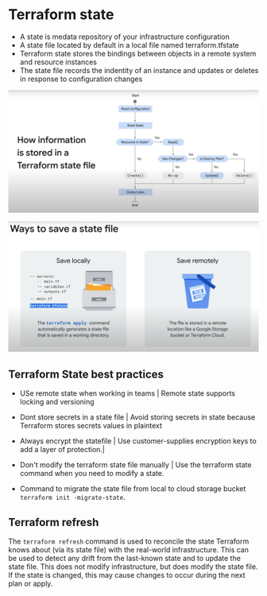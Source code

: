 # Terraform state

* A state is medata repository of your infrastructure configuration
* A state file located by default in a local file named terraform.tfstate
* Terraform state stores the bindings between objects in a remote system and resource instances
* The state file records the indentity of an instance and updates or deletes in response to configuration changes

![terraformStateFlow](images/terraformstateflow.png)

![staoreStateFile](images/storeStatefile.png)

## Terraform State best practices

* USe remote state when working in teams | Remote state supports locking and versioning
* Dont store secrets in a state file | Avoid storing secrets in state because Terraform stores secrets values in plaintext
* Always encrypt the statefile | Use customer-supplies encryption keys to add a layer of protection.|
* Don't modify the terraform state file manually | Use the terraform state command when you need to modify a state.

* Command to migrate the state file from local to cloud storage bucket `terraform init -migrate-state`. 

## Terraform refresh 

The `terraform refresh` command is used to reconcile the state Terraform knows about (via its state file) with the real-world infrastructure. This can be used to detect any drift from the last-known state and to update the state file. This does not modify infrastructure, but does modify the state file. If the state is changed, this may cause changes to occur during the next plan or apply.